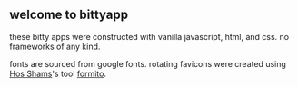 ## welcome to bittyapp

these bitty apps were constructed with vanilla javascript, html, and css. no frameworks of any kind.

fonts are sourced from google fonts.
rotating favicons were created using [Hos Shams](https://twitter.com/hosshams)'s tool [formito](https://formito.com/tools/favicon).
